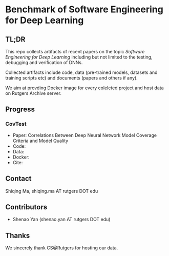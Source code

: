 # Benchmark of Software Engineering for Deep Learning

## TL;DR

This repo collects artifacts of recent papers on the topic *Software Engineering for Deep Learning* including but not limited to the testing, debugging and verification of DNNs.

Collected artifacts include code, data (pre-trained models, datasets and training scripts etc) and documents (papers and others if any).

We aim at provding Docker image for every colelcted project and host data on Rutgers Archive server.

## Progress

### CovTest

- Paper: Correlations Between Deep Neural Network Model Coverage Criteria and Model Quality
- Code:
- Data:
- Docker:
- Cite:

## Contact

Shiqing Ma, shiqing.ma AT rutgers DOT edu

## Contributors

- Shenao Yan (shenao.yan AT rutgers DOT edu)

## Thanks

We sincerely thank CS@Rutgers for hosting our data.
